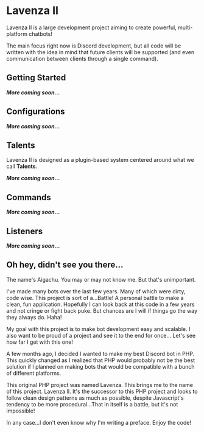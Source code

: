 # Lavenza II

Lavenza II is a large development project aiming to create powerful, multi-platform chatbots!

The main focus right now is Discord development, but all code will be written with the idea in mind that
future clients will be supported (and even communication between clients through a single command).

## Getting Started

***More coming soon...***

## Configurations

***More coming soon...***

## Talents

Lavenza II is designed as a plugin-based system centered around what we call **Talents**.

***More coming soon...***

## Commands

***More coming soon...***

## Listeners

***More coming soon...***

## Oh hey, didn't see you there...
The name's Aigachu. You may or may not know me. But that's unimportant.

I've made many bots over the last few years. Many of which were dirty, code
wise. This project is sort of a...Battle! A personal battle to make a clean,
fun application. Hopefully I can look back at this code in
a few years and not cringe or fight back puke. But chances are I will if things go the way they always do. Haha!

My goal with this project is to make bot development easy and scalable.
I also want to be proud of a project and see it to the end for once...
Let's see how far I get with this one!

A few months ago, I decided I wanted to make my best Discord bot in PHP. This
quickly changed as I realized that PHP would probably not be the best
solution if I planned on making bots that would be compatible with a bunch of
different platforms.
 
This original PHP project was named Lavenza. This brings
me to the name of this project. Lavenza II. It's the successor to this PHP project
and looks to follow clean design patterns as much as possible, despite Javascript's
tendency to be more procedural...That in itself is a battle, but it's not impossible!

In any case...I don't even know why I'm writing a preface. Enjoy the code!